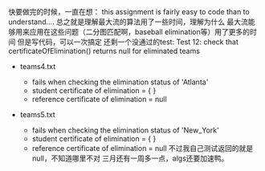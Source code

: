 快要做完的时候，一直在想：
this assignment is fairly easy to code than to
understand....
总之就是理解最大流的算法用了一些时间，理解为什么
最大流能够用来应用在这些问题（二分图匹配啊，baseball
elimination等）用了更多的时间
但是写代码，可以一次搞定
还剩一个没通过的test:
Test 12: check that certificateOfElimination() returns null for eliminated teams
  * teams4.txt
    - fails when checking the elimination status of 'Atlanta'
    - student   certificate of elimination = { }
    - reference certificate of elimination = null

  * teams5.txt
    - fails when checking the elimination status of 'New_York'
    - student   certificate of elimination = { }
    - reference certificate of elimination = null
不过我自己测试返回的就是null，不知道哪里不对
三月还有一周多一点，algs还要加速鸭。
